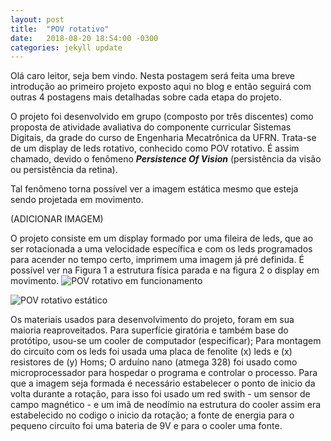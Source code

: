 ```yaml
---
layout: post
title:  "POV rotativo"
date:   2018-08-20 18:54:00 -0300
categories: jekyll update
---
```


Olá caro leitor, seja bem vindo. Nesta postagem será feita uma breve introdução ao primeiro projeto exposto aqui no blog e então seguirá com outras 4 postagens mais detalhadas sobre cada etapa do projeto.

O projeto foi desenvolvido em grupo (composto por três discentes) como proposta de atividade avaliativa do componente curricular Sistemas Digitais, da grade do curso de Engenharia Mecatrônica da UFRN. Trata-se de um display de leds rotativo, conhecido como POV rotativo. É assim chamado, devido o fenômeno ***Persistence Of Vision*** (persistência da visão ou persistência da retina). 

Tal fenômeno torna possível ver a imagem estática mesmo que esteja sendo projetada em movimento.

(ADICIONAR IMAGEM)


O projeto consiste em um display formado por uma fileira de leds, que ao ser rotacionada a uma velocidade específica e com os leds programados para acender no tempo certo, imprimem uma imagem já pré definida. É possível ver na Figura 1 a estrutura física parada e na figura 2 o display em movimento.
 ![POV rotativo em funcionamento](mariaelenasilveira.github.io/img/photo4954356484196640734.jpg)

 ![POV rotativo estático](mariaelenasilveira.github.io/img/photo4954356484196640733.jpg)

Os materiais usados para desenvolvimento do projeto, foram em sua maioria reaproveitados.
Para superfície giratória e também base do protótipo, usou-se um cooler de computador (especificar);
Para montagem do circuito  com os leds foi usada uma placa de fenolite (x) leds e (x) resistores de (y) Homs;
O arduíno nano (atmega 328) foi usado como microprocessador para hospedar o programa e controlar o processo.
Para que a imagem seja formada é necessário estabelecer o ponto de inicio da volta durante a rotação, para isso foi usado um red swith - um sensor de campo magnético - e um imã de neodímio na estrutura do cooler assim era estabelecido no codigo o inicio da rotação; a fonte de energia para o pequeno circuito foi uma bateria de 9V e para o cooler uma fonte.

[jekyll-docs]: http://jekyllrb.com/docs/home
[jekyll-gh]:   https://github.com/jekyll/jekyll
[jekyll-talk]: https://talk.jekyllrb.com/

